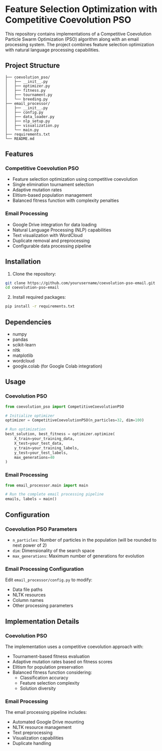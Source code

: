 # Feature Selection Optimization with Competitive Coevolution PSO 

This repository contains implementations of a Competitive Coevolution Particle Swarm Optimization (PSO) algorithm along with an email processing system. The project combines feature selection optimization with natural language processing capabilities.

## Project Structure

```
├── coevolution_pso/
│   ├── __init__.py
│   ├── optimizer.py
│   ├── fitness.py
│   ├── tournament.py
│   └── breeding.py
├── email_processor/
│   ├── __init__.py
│   ├── config.py
│   ├── data_loader.py
│   ├── nlp_setup.py
│   ├── visualization.py
│   └── main.py
├── requirements.txt
└── README.md
```

## Features

### Competitive Coevolution PSO
- Feature selection optimization using competitive coevolution
- Single elimination tournament selection
- Adaptive mutation rates
- Elitism-based population management
- Balanced fitness function with complexity penalties

### Email Processing
- Google Drive integration for data loading
- Natural Language Processing (NLP) capabilities
- Text visualization with WordCloud
- Duplicate removal and preprocessing
- Configurable data processing pipeline

## Installation

1. Clone the repository:
```bash
git clone https://github.com/yourusername/coevolution-pso-email.git
cd coevolution-pso-email
```

2. Install required packages:
```bash
pip install -r requirements.txt
```

## Dependencies

- numpy
- pandas
- scikit-learn
- nltk
- matplotlib
- wordcloud
- google.colab (for Google Colab integration)

## Usage

### Coevolution PSO

```python
from coevolution_pso import CompetitiveCoevolutionPSO

# Initialize optimizer
optimizer = CompetitiveCoevolutionPSO(n_particles=32, dim=100)

# Run optimization
best_solution, best_fitness = optimizer.optimize(
    X_train=your_training_data,
    X_test=your_test_data,
    y_train=your_training_labels,
    y_test=your_test_labels,
    max_generations=40
)
```

### Email Processing

```python
from email_processor.main import main

# Run the complete email processing pipeline
emails, labels = main()
```

## Configuration

### Coevolution PSO Parameters
- `n_particles`: Number of particles in the population (will be rounded to next power of 2)
- `dim`: Dimensionality of the search space
- `max_generations`: Maximum number of generations for evolution

### Email Processing Configuration
Edit `email_processor/config.py` to modify:
- Data file paths
- NLTK resources
- Column names
- Other processing parameters

## Implementation Details

### Coevolution PSO
The implementation uses a competitive coevolution approach with:
- Tournament-based fitness evaluation
- Adaptive mutation rates based on fitness scores
- Elitism for population preservation
- Balanced fitness function considering:
  - Classification accuracy
  - Feature selection complexity
  - Solution diversity

### Email Processing
The email processing pipeline includes:
- Automated Google Drive mounting
- NLTK resource management
- Text preprocessing
- Visualization capabilities
- Duplicate handling







```
